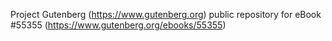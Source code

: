 Project Gutenberg (https://www.gutenberg.org) public repository for
eBook #55355 (https://www.gutenberg.org/ebooks/55355)
